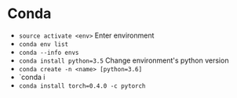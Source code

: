 # Conda

- `source activate <env>` Enter environment
- `conda env list`
- `conda --info envs`
- `conda install python=3.5` Change environment's python version
- `conda create -n <name> [python=3.6]`
- `conda i
- `conda install torch=0.4.0 -c pytorch`
<!--stackedit_data:
eyJoaXN0b3J5IjpbLTI1NTkwNzQ5MywtOTI2MDY5NjE5XX0=
-->